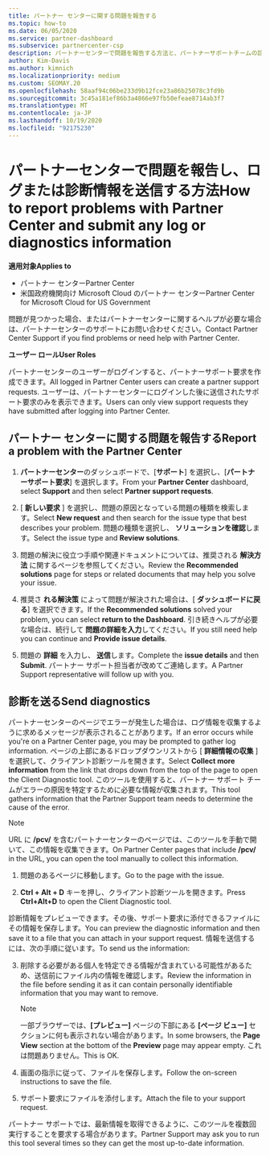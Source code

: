 ```yaml
---
title: パートナー センターに関する問題を報告する
ms.topic: how-to
ms.date: 06/05/2020
ms.service: partner-dashboard
ms.subservice: partnercenter-csp
description: パートナーセンターで問題を報告する方法と、パートナーサポートチームの診断情報を収集する方法について説明します。
author: Kim-Davis
ms.author: kimnich
ms.localizationpriority: medium
ms.custom: SEOMAY.20
ms.openlocfilehash: 58aaf94c06be233d9b12fce23a86b25078c3fd9b
ms.sourcegitcommit: 3c45a181ef86b3a4866e97fb50efeae8714ab3f7
ms.translationtype: MT
ms.contentlocale: ja-JP
ms.lasthandoff: 10/19/2020
ms.locfileid: "92175230"
---
```

# <a name="how-to-report-problems-with-partner-center-and-submit-any-log-or-diagnostics-information"></a><span data-ttu-id="af830-103">パートナーセンターで問題を報告し、ログまたは診断情報を送信する方法</span><span class="sxs-lookup"><span data-stu-id="af830-103">How to report problems with Partner Center and submit any log or diagnostics information</span></span>

<span data-ttu-id="af830-104">**適用対象**</span><span class="sxs-lookup"><span data-stu-id="af830-104">**Applies to**</span></span>

- <span data-ttu-id="af830-105">パートナー センター</span><span class="sxs-lookup"><span data-stu-id="af830-105">Partner Center</span></span>
- <span data-ttu-id="af830-106">米国政府機関向け Microsoft Cloud のパートナー センター</span><span class="sxs-lookup"><span data-stu-id="af830-106">Partner Center for Microsoft Cloud for US Government</span></span>

<span data-ttu-id="af830-107">問題が見つかった場合、またはパートナーセンターに関するヘルプが必要な場合は、パートナーセンターのサポートにお問い合わせください。</span><span class="sxs-lookup"><span data-stu-id="af830-107">Contact Partner Center Support if you find problems or need help with Partner Center.</span></span>

<span data-ttu-id="af830-108">**ユーザー ロール**</span><span class="sxs-lookup"><span data-stu-id="af830-108">**User Roles**</span></span>

<span data-ttu-id="af830-109">パートナーセンターのユーザーがログインすると、パートナーサポート要求を作成できます。</span><span class="sxs-lookup"><span data-stu-id="af830-109">All logged in Partner Center users can create a partner support requests.</span></span> <span data-ttu-id="af830-110">ユーザーは、パートナーセンターにログインした後に送信されたサポート要求のみを表示できます。</span><span class="sxs-lookup"><span data-stu-id="af830-110">Users can only view support requests they have submitted after logging into Partner Center.</span></span>

## <a name="report-a-problem-with-the-partner-center"></a><span data-ttu-id="af830-111">パートナー センターに関する問題を報告する</span><span class="sxs-lookup"><span data-stu-id="af830-111">Report a problem with the Partner Center</span></span>

1. <span data-ttu-id="af830-112">**パートナーセンター**のダッシュボードで、[**サポート**] を選択し、[**パートナーサポート要求**] を選択します。</span><span class="sxs-lookup"><span data-stu-id="af830-112">From your **Partner Center** dashboard, select **Support** and then select **Partner support requests**.</span></span>

2. <span data-ttu-id="af830-113">[ **新しい要求** ] を選択し、問題の原因となっている問題の種類を検索します。</span><span class="sxs-lookup"><span data-stu-id="af830-113">Select **New request** and then search for the issue type that best describes your problem.</span></span> <span data-ttu-id="af830-114">問題の種類を選択し、 **ソリューションを確認**します。</span><span class="sxs-lookup"><span data-stu-id="af830-114">Select the issue type and **Review solutions**.</span></span>

3. <span data-ttu-id="af830-115">問題の解決に役立つ手順や関連ドキュメントについては、推奨される **解決方法** に関するページを参照してください。</span><span class="sxs-lookup"><span data-stu-id="af830-115">Review the **Recommended solutions** page for steps or related documents that may help you solve your issue.</span></span>

4. <span data-ttu-id="af830-116">推奨さ **れる解決策** によって問題が解決された場合は、[ **ダッシュボードに戻る**] を選択できます。</span><span class="sxs-lookup"><span data-stu-id="af830-116">If the **Recommended solutions** solved your problem, you can select **return to the Dashboard**.</span></span> <span data-ttu-id="af830-117">引き続きヘルプが必要な場合は、続行して **問題の詳細を入力**してください。</span><span class="sxs-lookup"><span data-stu-id="af830-117">If you still need help you can continue and **Provide issue details**.</span></span>

5. <span data-ttu-id="af830-118">問題の **詳細** を入力し、 **送信**します。</span><span class="sxs-lookup"><span data-stu-id="af830-118">Complete the **issue details** and then **Submit**.</span></span> <span data-ttu-id="af830-119">パートナー サポート担当者が改めてご連絡します。</span><span class="sxs-lookup"><span data-stu-id="af830-119">A Partner Support representative will follow up with you.</span></span>

## <a name="send-diagnostics"></a><span data-ttu-id="af830-120">診断を送る</span><span class="sxs-lookup"><span data-stu-id="af830-120">Send diagnostics</span></span>

<span data-ttu-id="af830-121">パートナーセンターのページでエラーが発生した場合は、ログ情報を収集するように求めるメッセージが表示されることがあります。</span><span class="sxs-lookup"><span data-stu-id="af830-121">If an error occurs while you're on a Partner Center page, you may be prompted to gather log information.</span></span> <span data-ttu-id="af830-122">ページの上部にあるドロップダウンリストから [ **詳細情報の収集** ] を選択して、クライアント診断ツールを開きます。</span><span class="sxs-lookup"><span data-stu-id="af830-122">Select **Collect more information** from the link that drops down from the top of the page to open the Client Diagnostic tool.</span></span> <span data-ttu-id="af830-123">このツールを使用すると、パートナー サポート チームがエラーの原因を特定するために必要な情報が収集されます。</span><span class="sxs-lookup"><span data-stu-id="af830-123">This tool gathers information that the Partner Support team needs to determine the cause of the error.</span></span> 

>[!NOTE]
><span data-ttu-id="af830-124">URL に **/pcv/** を含むパートナーセンターのページでは、このツールを手動で開いて、この情報を収集できます。</span><span class="sxs-lookup"><span data-stu-id="af830-124">On Partner Center pages that include **/pcv/** in the URL, you can open the tool manually to collect this information.</span></span>

1. <span data-ttu-id="af830-125">問題のあるページに移動します。</span><span class="sxs-lookup"><span data-stu-id="af830-125">Go to the page with the issue.</span></span>

2. <span data-ttu-id="af830-126">**Ctrl + Alt + D** キーを押し、クライアント診断ツールを開きます。</span><span class="sxs-lookup"><span data-stu-id="af830-126">Press **Ctrl+Alt+D** to open the Client Diagnostic tool.</span></span>

<span data-ttu-id="af830-127">診断情報をプレビューできます。その後、サポート要求に添付できるファイルにその情報を保存します。</span><span class="sxs-lookup"><span data-stu-id="af830-127">You can preview the diagnostic information and then save it to a file that you can attach in your support request.</span></span> <span data-ttu-id="af830-128">情報を送信するには、次の手順に従います。</span><span class="sxs-lookup"><span data-stu-id="af830-128">To send us the information:</span></span>

3. <span data-ttu-id="af830-129">削除する必要がある個人を特定できる情報が含まれている可能性があるため、送信前にファイル内の情報を確認します。</span><span class="sxs-lookup"><span data-stu-id="af830-129">Review the information in the file before sending it as it can contain personally identifiable information that you may want to remove.</span></span>

    >[!NOTE]
    ><span data-ttu-id="af830-130">一部ブラウザーでは、**[プレビュー]** ページの下部にある **[ページ ビュー]** セクションに何も表示されない場合があります。</span><span class="sxs-lookup"><span data-stu-id="af830-130">In some browsers, the **Page View** section at the bottom of the **Preview** page may appear empty.</span></span> <span data-ttu-id="af830-131">これは問題ありません。</span><span class="sxs-lookup"><span data-stu-id="af830-131">This is OK.</span></span>

4. <span data-ttu-id="af830-132">画面の指示に従って、ファイルを保存します。</span><span class="sxs-lookup"><span data-stu-id="af830-132">Follow the on-screen instructions to save the file.</span></span>

5. <span data-ttu-id="af830-133">サポート要求にファイルを添付します。</span><span class="sxs-lookup"><span data-stu-id="af830-133">Attach the file to your support request.</span></span>

<span data-ttu-id="af830-134">パートナー サポートでは、最新情報を取得できるように、このツールを複数回実行することを要求する場合があります。</span><span class="sxs-lookup"><span data-stu-id="af830-134">Partner Support may ask you to run this tool several times so they can get the most up-to-date information.</span></span>

